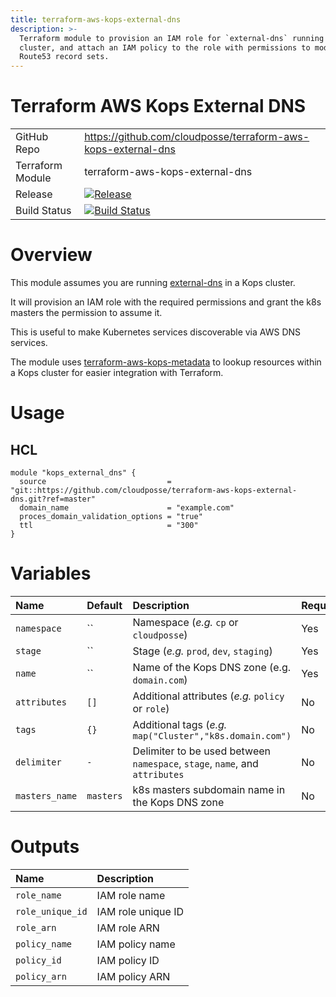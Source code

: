 ```yaml
---
title: terraform-aws-kops-external-dns
description: >-
  Terraform module to provision an IAM role for `external-dns` running in a Kops
  cluster, and attach an IAM policy to the role with permissions to modify
  Route53 record sets.
---
```


# Terraform AWS Kops External DNS

|                  |                                                                                                                                                                            |
|:-----------------|:---------------------------------------------------------------------------------------------------------------------------------------------------------------------------|
| GitHub Repo      | <https://github.com/cloudposse/terraform-aws-kops-external-dns>                                                                                                            |
| Terraform Module | terraform-aws-kops-external-dns                                                                                                                                            |
| Release          | [![Release](https://img.shields.io/github/release/cloudposse/terraform-aws-kops-external-dns.svg)](https://github.com/cloudposse/terraform-aws-kops-external-dns/releases) |
| Build Status     | [![Build Status](https://travis-ci.org/cloudposse/terraform-aws-kops-external-dns.svg?branch=master)](https://travis-ci.org/cloudposse/terraform-aws-kops-external-dns)    |

# Overview

This module assumes you are running [external-dns](https://github.com/kubernetes-incubator/external-dns) in a Kops cluster.

It will provision an IAM role with the required permissions and grant the k8s masters the permission to assume it.

This is useful to make Kubernetes services discoverable via AWS DNS services.

The module uses [terraform-aws-kops-metadata](https://github.com/cloudposse/terraform-aws-kops-metadata) to lookup resources within a Kops cluster for easier integration with Terraform.

# Usage

## HCL

```hcl
module "kops_external_dns" {
  source                           = "git::https://github.com/cloudposse/terraform-aws-kops-external-dns.git?ref=master"
  domain_name                      = "example.com"
  proces_domain_validation_options = "true"
  ttl                              = "300"
}
```

# Variables

| Name           | Default   | Description                                                                 | Required |
|:---------------|:----------|:----------------------------------------------------------------------------|:---------|
| `namespace`    | ``        | Namespace (_e.g._ `cp` or `cloudposse`)                                     | Yes      |
| `stage`        | ``        | Stage (_e.g._ `prod`, `dev`, `staging`)                                     | Yes      |
| `name`         | ``        | Name of the Kops DNS zone (e.g. `domain.com`)                               | Yes      |
| `attributes`   | `[]`      | Additional attributes (_e.g._ `policy` or `role`)                           | No       |
| `tags`         | `{}`      | Additional tags (_e.g._ `map("Cluster","k8s.domain.com")`                   | No       |
| `delimiter`    | `-`       | Delimiter to be used between `namespace`, `stage`, `name`, and `attributes` | No       |
| `masters_name` | `masters` | k8s masters subdomain name in the Kops DNS zone                             | No       |

# Outputs

| Name             | Description        |
|:-----------------|:-------------------|
| `role_name`      | IAM role name      |
| `role_unique_id` | IAM role unique ID |
| `role_arn`       | IAM role ARN       |
| `policy_name`    | IAM policy name    |
| `policy_id`      | IAM policy ID      |
| `policy_arn`     | IAM policy ARN     |
